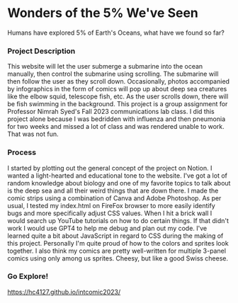 # Wonders of the 5% We've Seen
Humans have explored 5% of Earth's Oceans, what have we found so far?

### Project Description
This website will let the user submerge a submarine into the ocean manually, then control the submarine using scrolling. The submarine will then follow the user as they scroll down. Occasionally, photos accompanied by infographics in the form of comics will pop up about deep sea creatures like the elbow squid, telescope fish, etc. As the user scrolls down, there will be fish swimming in the background.
This project is a group assignment for Professor Nimrah Syed's Fall 2023 communications lab class. I did this project alone because I was bedridden with influenza and then pneumonia for two weeks and missed a lot of class and was rendered unable to work. That was not fun.

### Process
I started by plotting out the general concept of the project on Notion. I wanted a light-hearted and educational tone to the website. I've got a lot of random knowledge about biology and one of my favorite topics to talk about is the deep sea and all their weird things that are down there. I made the comic strips using a combination of Canva and Adobe Photoshop. As per usual, I tested my index.html on FireFox browser to more easily identify bugs and more specifically adjust CSS values. When I hit a brick wall I would search up YouTube tutorials on how to do certain things. If that didn't work I would use GPT4 to help me debug and plan out my code. I've learned quite a bit about JavaScript in regard to CSS during the making of this project. Personally I'm quite proud of how to the colors and sprites look together. I also think my comics are pretty well-written for multiple 3-panel comics using only among us sprites. Cheesy, but like a good Swiss cheese.

### Go Explore!
https://hc4127.github.io/intcomic2023/
